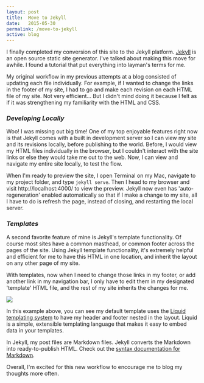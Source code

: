 ```yaml
---
layout: post
title:  Move to Jekyll
date:   2015-05-30
permalink: /move-to-jekyll
active: blog
---
```


I finally completed my conversion of this site to the Jekyll platform. [Jekyll](http://jekyllrb.com/) is an open source static site generator. I've talked about making this move for awhile. I found a tutorial that put everything into layman's terms for me. 

My original workflow in my previous attempts at a blog consisted of updating each file individually. For example, if I wanted to change the links in the footer of my site, I had to go and make each revision on each HTML file of my site. Not very efficient... But I didn't mind doing it because I felt as if it was strengthening my familiarity with the HTML and CSS. 

### <i>Developing Locally</i>
Woo! I was missing out big time! One of my top enjoyable features right now is that Jekyll comes with a built in development server so I can view my site and its revisions locally, before publishing to the world. Before, I would view my HTML files individually in the browser, but I couldn't interact with the site links or else they would take me out to the web. Now, I can view and navigate my entire site locally, to test the flow. 

When I'm ready to preview the site, I open Terminal on my Mac, navigate to my project folder, and type <code>jekyll serve</code>. Then I head to my browser and visit http://localhost:4000/ to view the preview. Jekyll now even has 'auto-regeneration' enabled automatically so that if I make a change to my site, all I have to do is refresh the page, instead of closing, and restarting the local server. 

### <i>Templates</i>
A second favorite feature of mine is Jekyll's template functionality. Of course most sites have a common masthead, or common footer across the pages of the site. Using Jekyll template functionality, it's extremely helpful and efficient for me to have this HTML in one location, and inherit the layout on any other page of my site. 

With templates, now when I need to change those links in my footer, or add another link in my navigation bar, I only have to edit them in my designated 'template' HTML file, and the rest of my site inherits the changes for me. 

<img class="img" style="max-width: 450px;" src="{{site.baseurl}}/img/layout.png">

In this example above, you can see my default template uses the [Liquid templating system](http://liquidmarkup.org) to have my header and footer nested in the layout. Liquid is a simple, extensible templating language that makes it easy to embed data in your templates.

In Jekyll, my post files are Markdown files. Jekyll converts the Markdown into ready-to-publish HTML. Check out the [syntax documentation for Markdown](http://daringfireball.net/projects/markdown/). 

Overall, I'm excited for this new workflow to encourage me to blog my thoughts more often. 